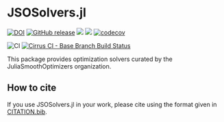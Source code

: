 # JSOSolvers.jl

[![DOI](https://zenodo.org/badge/DOI/10.5281/zenodo.3991143.svg)](https://doi.org/10.5281/zenodo.3991143)
[![GitHub release](https://img.shields.io/github/release/JuliaSmoothOptimizers/JSOSolvers.jl.svg)](https://github.com/JuliaSmoothOptimizers/JSOSolvers.jl/releases/latest)
[![](https://img.shields.io/badge/docs-stable-3f51b5.svg)](https://JuliaSmoothOptimizers.github.io/JSOSolvers.jl/stable)
[![](https://img.shields.io/badge/docs-latest-3f51b5.svg)](https://JuliaSmoothOptimizers.github.io/JSOSolvers.jl/latest)
[![codecov](https://codecov.io/gh/JuliaSmoothOptimizers/JSOSolvers.jl/branch/master/graph/badge.svg?token=eyiGsilbZx)](https://codecov.io/gh/JuliaSmoothOptimizers/JSOSolvers.jl)

![CI](https://github.com/JuliaSmoothOptimizers/JSOSolvers.jl/workflows/CI/badge.svg?branch=master)
[![Cirrus CI - Base Branch Build Status](https://img.shields.io/cirrus/github/JuliaSmoothOptimizers/JSOSolvers.jl?logo=Cirrus%20CI)](https://cirrus-ci.com/github/JuliaSmoothOptimizers/JSOSolvers.jl)

This package provides optimization solvers curated by the JuliaSmoothOptimizers
organization.

## How to cite

If you use JSOSolvers.jl in your work, please cite using the format given in [CITATION.bib](CITATION.bib).